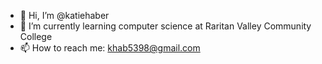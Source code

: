 - 👋 Hi, I’m @katiehaber
- 🌱 I’m currently learning computer science at Raritan Valley Community College
- 📫 How to reach me: khab5398@gmail.com

<!---
katiehaber/katiehaber is a ✨ special ✨ repository because its `README.md` (this file) appears on your GitHub profile.
You can click the Preview link to take a look at your changes.
--->
